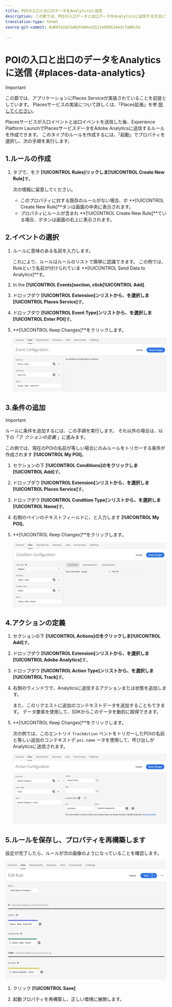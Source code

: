 ```yaml
---
title: POIの入口と出口のデータをAnalyticsに送信
description: この節では、POIの入口データと出口データをAnalyticsに送信する方法について説明します。
translation-type: tm+mt
source-git-commit: 8a84fe2dc5a0efe94ce3121e589524e3c7a80c5e

---
```



# POIの入口と出口のデータをAnalyticsに送信 {#places-data-analytics}


>[!IMPORTANT]
>
>この節では、アプリケーションにPlaces Serviceが実装されていることを前提としています。 Placesサービスの実装について詳しくは、「Places拡張」を参 [照してください](/help/places-ext-aep-sdks/places-extension/places-extension.md)。

Placesサービスが入口イベントと出口イベントを送信した後、Experience Platform LaunchでPlacesサービスデータをAdobe Analyticsに送信するルールを作成できます。 このタイプのルールを作成するには、「起動」でプロパティを選択し、次の手順を実行します。

## 1.ルールの作成

1. タブで、をク **[!UICONTROL Rules]**リックしま**[!UICONTROL Create New Rule]**&#x200B;す。

   次の情報に留意してください。

   * このプロパティに対する既存のルールがない場合、ボ **[!UICONTROL Create New Rule]**タンは画面の中央に表示されます。
   * プロパティにルールが含まれ **[!UICONTROL Create New Rule]**ている場合、ボタンは画面の右上に表示されます。

## 2.イベントの選択

1. ルールに意味のある名前を入力します。

   これにより、ルールはルールのリストで簡単に認識できます。 この例では、Ruleという名前が付けられていま **[!UICONTROL Send Data to Analytics]**す。

1. In the **[!UICONTROL Events]**section, click**[!UICONTROL Add]**.

1. ドロップダウ **[!UICONTROL Extension]**ンリストから、を選択しま**[!UICONTROL Places Service]**&#x200B;す。

1. ドロップダウ **[!UICONTROL Event Type]**ンリストから、を選択しま**[!UICONTROL Enter POI]**&#x200B;す。

1. **[!UICONTROL Keep Changes]**をクリックします。

   ![&quot;イベントを選択&quot;](/help/assets/pt-selectEvent.png)


## 3.条件の追加

>[!IMPORTANT]
>
>ルールに条件を追加するには、この手順を実行します。 それ以外の場合は、以下の「ア *クションの定義* 」に進みます。

この例では、現在のPOIの名前が等しい場合にのみルールをトリガーする条件が作成されます **[!UICONTROL My POI]**。

1. セクションの下 **[!UICONTROL Conditions]**のをクリックしま**[!UICONTROL Add]**&#x200B;す。

1. ドロップダウ **[!UICONTROL Extension]**ンリストから、を選択しま**[!UICONTROL Places Service]**&#x200B;す。

1. ドロップダウ **[!UICONTROL Condition Type]**ンリストから、を選択しま**[!UICONTROL Name]**&#x200B;す。

1. 右側のペインのテキストフィールドに、と入力します **[!UICONTROL My POI]**。

1. **[!UICONTROL Keep Changes]**をクリックします。

   ![&quot;条件を設定&quot;](/help/assets/pt-setCondition.png)


## 4.アクションの定義

1. セクションの下 **[!UICONTROL Actions]**のをクリックしま**[!UICONTROL Add]**&#x200B;す。

1. ドロップダウ **[!UICONTROL Extension]**ンリストから、を選択しま**[!UICONTROL Adobe Analytics]**&#x200B;す。

1. ドロップダウ **[!UICONTROL Action Type]**ンリストから、を選択しま**[!UICONTROL Track]**&#x200B;す。

1. 右側のウィンドウで、Analyticsに送信するアクションまたは状態を追加します。

   また、このリクエストに追加のコンテキストデータを追加することもできます。 データ要素を使用して、SDKからこのデータを動的に取得できます。

1. **[!UICONTROL Keep Changes]**をクリックします。

   次の例では、このエントリイ `TrackAction` ベントをトリガーしたPOIの名前と等しい追加のコンテキストデ `poi.name` ータを使用して、呼び出しがAnalyticsに送信されます。

   ![&quot;アクションを設定&quot;](/help/assets/pt-setAction.png)

## 5.ルールを保存し、プロパティを再構築します

設定が完了したら、ルールが次の画像のようになっていることを確認します。

![&quot;ルールが作成されました&quot;](/help/assets/pt-ruleComplete.png)

1. クリック **[!UICONTROL Save]**

1. 起動プロパティを再構築し、正しい環境に展開します。
